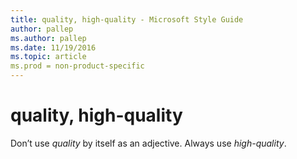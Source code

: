 ```yaml
---
title: quality, high-quality - Microsoft Style Guide
author: pallep
ms.author: pallep
ms.date: 11/19/2016
ms.topic: article
ms.prod = non-product-specific
---
```


# quality, high-quality

Don’t use *quality* by itself as an adjective. Always use *high-quality*.
